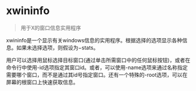 # xwininfo

> 用于X的窗口信息实用程序

xwininfo是一个显示有关windows信息的实用程序。根据选择的选项显示各种信息。如果未选择选项，则假设为−stats。

用户可以选择用鼠标选择目标窗口(通过单击所需窗口中的任何鼠标按钮)，或者在命令行中使用-id选项指定其窗口id。或者，可以使用-name选项来通过名称指定需要哪个窗口，而不是通过其id号指定窗口。还有一个特殊的-root选项，可以在屏幕的根窗口上快速获取信息。
